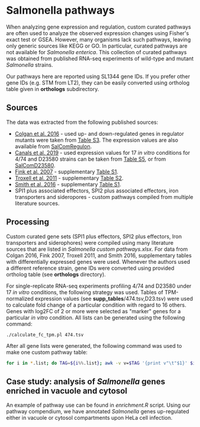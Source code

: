 # Salmonella pathways

When analyzing gene expression and regulation, custom curated pathways are often used to analyze the observed expression changes using Fisher's exact test or GSEA. However, many organisms lack such pathways, leaving only generic sources like KEGG or GO. In particular, curated pathways are not available for *Salmonella enterica*. This collection of curated pathways was obtained from published RNA-seq experiments of wild-type and mutant *Salmonella* strains. 

Our pathways here are reported using SL1344 gene IDs. If you prefer other gene IDs (e.g. STM from LT2), they can be easily converted using ortholog table given in **orthologs** subdirectory. 

## Sources

The data was extracted from the following published sources: 

* [Colgan et al. 2016](https://journals.plos.org/plosgenetics/article?id=10.1371/journal.pgen.1006258) - used up- and down-regulated genes in regulator mutants were taken from [Table S3](https://doi.org/10.1371/journal.pgen.1006258.s011). The expression values are also available from [SalComRegulon](http://bioinf.gen.tcd.ie/cgi-bin/salcom.pl?db=SalComRegulon_HL). 
* [Canals et al. 2019](https://journals.plos.org/plosbiology/article?id=10.1371/journal.pbio.3000059) - used expression values for 17 *in vitro* conditions for 4/74 and D23580 strains can be taken from [Table S5](https://doi.org/10.1371/journal.pbio.3000059.s005), or from [SalComD23580](http://bioinf.gen.tcd.ie/cgi-bin/salcom_v2.pl?_HL). 
* [Fink et al. 2007](https://jb.asm.org/content/189/6/2262) - supplementary [Table S1](https://jb.asm.org/highwire/filestream/294368/field_highwire_adjunct_files/0/R_Table_S1__Diff_Expressed_genes_in_FNR_.xls).
* [Troxell et al. 2011](https://bmcmicrobiol.biomedcentral.com/articles/10.1186/1471-2180-11-236) - supplementary [Table S2](https://static-content.springer.com/esm/art%3A10.1186%2F1471-2180-11-236/MediaObjects/12866_2011_1522_MOESM2_ESM.XLS).
* [Smith et al. 2016](https://mbio.asm.org/content/7/5/e01024-16) - supplementary [Table S1](https://mbio.asm.org/content/7/5/e01024-16#DC1). 
* SPI1 plus associated effectors, SPI2 plus associated effectors, iron transporters and sideropores - custom pathways compiled from multiple literature sources. 

## Processing 

Custom curated gene sets (SPI1 plus effectors, SPI2 plus effectors, Iron transporters and siderophores) were compiled using many literature sources that are listed in *Salmonella custom pathways.xlsx*. For data from Colgan 2016, Fink 2007, Troxell 2011, and Smith 2016, supplementary tables with differentially expressed genes were used. Whenever the authors used a different reference strain, gene IDs were converted using provided ortholog table (see **orthologs** directory). 

For single-replicate RNA-seq experiments profiling 4/74 and D23580 under 17 *in vitro* conditions, the following strategy was used. Tables of TPM-normalized expression values (see **supp_tables**/474.tsv,D23.tsv) were used to calculate fold change of a particular condition with regard to 16 others. Genes with log2FC of 2 or more were selected as "marker" genes for a particular *in vitro* condition. All lists can be generated using the following command: 

`./calculate_fc_tpm.pl 474.tsv` 

After all gene lists were generated, the following command was used to make one custom pathway table: 

```bash
for i in *.list; do TAG=${i%%.list}; awk -v v=$TAG '{print v"\t"$1}' $i; done > custom_80_pathways.tsv
```

## Case study: analysis of *Salmonella* genes enriched in vacuole and cytosol

An example of pathway use can be found in *enrichment.R* script. Using our pathway compendium, we have annotated *Salmonella* genes up-regulated either in vacuole or cytosol compartments upon HeLa cell infection.

